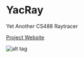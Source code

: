 # YacRay
Yet Another CS488 Raytracer

[Project Website](https://lawsonfulton.com/YacRay)

![alt tag](https://raw.githubusercontent.com/zero-impact/YacRay/master/images/reflect.png)
